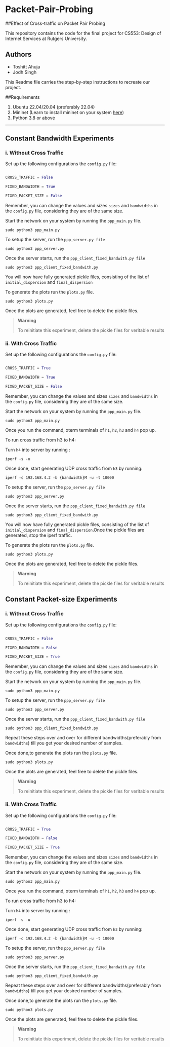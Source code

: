 # Packet-Pair-Probing

##Effect of Cross-traffic on Packet Pair Probing

This repository contains the code for the final project for CS553: Design of Internet Services at Rutgers University.

## Authors

- Toshitt Ahuja
- Jodh Singh


This Readme file carries the step-by-step instructions to recreate our project.


##Requirements
1. Ubuntu 22.04/20.04 (preferably 22.04)
2. Mininet (Learn to install mininet on your system [here](https://www.youtube.com/watch?v=ZUzHKDIUFh4))
3. Python 3.8 or above



---

## Constant Bandwidth Experiments

### i. Without Cross Traffic

Set up the following configurations the `config.py` file:

```python

CROSS_TRAFFIC = False

FIXED_BANDWIDTH = True

FIXED_PACKET_SIZE = False

```

Remember, you can change the values and sizes `sizes` and `bandwidths` in the `config.py` file, considering they are of the same size.

Start the network on your system by running the `ppp_main.py` file.

```shell
sudo python3 ppp_main.py
```

To setup the server, run the `ppp_server.py file`

```shell
sudo python3 ppp_server.py
```

Once the server starts, run the `ppp_client_fixed_bandwith.py file`

```shell
sudo python3 ppp_client_fixed_bandwith.py
```

You will now have fully generated pickle files, consisting of the list of  `initial_dispersion` and `final_dispersion`

To generate the plots run the `plots.py` file.

```shell
sudo python3 plots.py
```

Once the plots are generated, feel free to delete the pickle files.

> **Warning**
> 
> To reinitiate this experiment, delete the pickle files for veritable results

### ii. With Cross Traffic

Set up the following configurations the `config.py` file:

```python

CROSS_TRAFFIC = True

FIXED_BANDWIDTH = True

FIXED_PACKET_SIZE = False

```

Remember, you can change the values and sizes `sizes` and `bandwidths` in the `config.py` file, considering they are of the same size.

Start the network on your system by running the `ppp_main.py` file.

```shell
sudo python3 ppp_main.py
```

Once you run the command, xterm terminals of `h1`, `h2`, `h3` and `h4` pop up.

To run cross traffic from h3 to h4:

Turn `h4` into server by running :

```shell
iperf -s -u
```
Once done, start generating UDP cross traffic from `h3` by running:

```shell
iperf -c 192.168.4.2 -b {bandwidth}M -u -t 10000
```



To setup the server, run the `ppp_server.py file`

```shell
sudo python3 ppp_server.py
```

Once the server starts, run the `ppp_client_fixed_bandwith.py file`

```shell
sudo python3 ppp_client_fixed_bandwith.py
```

You will now have fully generated pickle files, consisting of the list of  `initial_dispersion` and `final_dispersion`.Once the pickle files are generated,
stop the iperf traffic.

To generate the plots run the `plots.py` file.

```shell
sudo python3 plots.py
```

Once the plots are generated, feel free to delete the pickle files.

> **Warning**
> 
> To reinitiate this experiment, delete the pickle files for veritable results

## Constant Packet-size Experiments

### i. Without Cross Traffic

Set up the following configurations the `config.py` file:

```python

CROSS_TRAFFIC = False

FIXED_BANDWIDTH = False

FIXED_PACKET_SIZE = True

```

Remember, you can change the values and sizes `sizes` and `bandwidths` in the `config.py` file, considering they are of the same size.

Start the network on your system by running the `ppp_main.py` file.

```shell
sudo python3 ppp_main.py
```

To setup the server, run the `ppp_server.py file`

```shell
sudo python3 ppp_server.py
```

Once the server starts, run the `ppp_client_fixed_bandwith.py file`

```shell
sudo python3 ppp_client_fixed_bandwith.py
```

Repeat these steps over and over for different bandwidths(preferably from `bandwidths`) till you get your desired number of samples.


Once done,to generate the plots run the `plots.py` file.

```shell
sudo python3 plots.py
```

Once the plots are generated, feel free to delete the pickle files.

> **Warning**
> 
> To reinitiate this experiment, delete the pickle files for veritable results

### ii. With Cross Traffic

Set up the following configurations the `config.py` file:

```python

CROSS_TRAFFIC = True

FIXED_BANDWIDTH = False

FIXED_PACKET_SIZE = True

```

Remember, you can change the values and sizes `sizes` and `bandwidths` in the `config.py` file, considering they are of the same size.

Start the network on your system by running the `ppp_main.py` file.

```shell
sudo python3 ppp_main.py
```

Once you run the command, xterm terminals of `h1`, `h2`, `h3` and `h4` pop up.

To run cross traffic from h3 to h4:

Turn `h4` into server by running :

```shell
iperf -s -u
```
Once done, start generating UDP cross traffic from `h3` by running:

```shell
iperf -c 192.168.4.2 -b {bandwidth}M -u -t 10000
```



To setup the server, run the `ppp_server.py file`

```shell
sudo python3 ppp_server.py
```

Once the server starts, run the `ppp_client_fixed_bandwith.py file`

```shell
sudo python3 ppp_client_fixed_bandwith.py
```

Repeat these steps over and over for different bandwidths(preferably from `bandwidths`) till you get your desired number of samples.


Once done,to generate the plots run the `plots.py` file.

```shell
sudo python3 plots.py
```

Once the plots are generated, feel free to delete the pickle files.

> **Warning**
> 
> To reinitiate this experiment, delete the pickle files for veritable results


